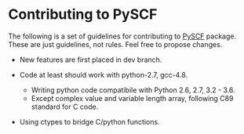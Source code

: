 # Contributing to PySCF

The following is a set of guidelines for contributing to
[PySCF](https://github.com/sunqm/pyscf) package.  These are just guidelines,
not rules.  Feel free to propose changes.

* New features are first placed in dev branch.

* Code at least should work with python-2.7, gcc-4.8.
  - Writing python code compatibile with Python 2.6, 2.7, 3.2 - 3.6.
  - Except complex value and variable length array, following C89 standard for C code.

* Using ctypes to bridge C/python functions.
